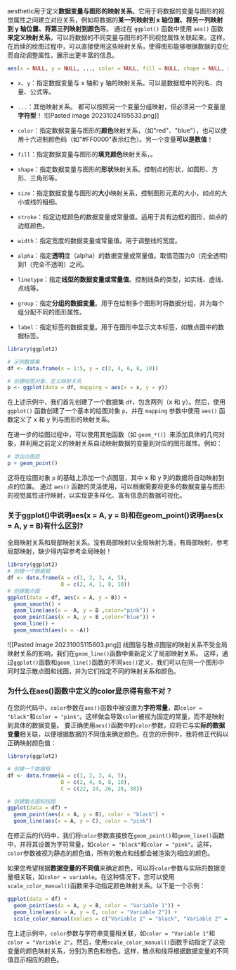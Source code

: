 aesthetic用于定义**数据变量与图形的映射关系**。它用于将数据的变量与图形的视觉属性之间建立对应关系，例如将数据的**某一列映射到 x 轴位置、将另一列映射到 y 轴位置、将第三列映射到颜色**等。
通过在 `ggplot()` 函数中使用 `aes()` 函数**来定义映射关系**，可以将数据的不同变量与图形的不同视觉属性关联起来。这样，在后续的绘图过程中，可以直接使用这些映射关系，使得图形能够根据数据的变化而自动调整属性，展示出更丰富的信息。
```R
aes(x = NULL, y = NULL, ..., color = NULL, fill = NULL, shape = NULL, size = NULL, alpha = NULL)
```
- `x`、`y`：指定数据变量与 x 轴和 y 轴的映射关系。可以是数据框中的列名、向量、公式等。
- `...`：其他映射关系。
都可以按照另一个变量分组映射，但必须另一个变量是**字符型**！
![[Pasted image 20231024195533.png]]

- `color`：指定数据变量与图形的**颜色**映射关系，（如"red"、"blue"），也可以使用十六进制颜色码（如"#FF0000"表示红色）。另一个变量**可以是数值**！
- `fill`：指定数据变量与图形的**填充颜色**映射关系，。
- `shape`：指定数据变量与图形的**形状**映射关系。控制点的形状，如圆形、方形、三角形等。
- `size`：指定数据变量与图形的**大小**映射关系，控制图形元素的大小，如点的大小或线的粗细。
- `stroke`：指定边框颜色的数据变量或常量值。适用于具有边框的图形，如点的边框颜色。
- `width`：指定宽度的数据变量或常量值。用于调整线的宽度。
- `alpha`：指定**透明**度（alpha）的数据变量或常量值。取值范围为0（完全透明）到1（完全不透明）之间。
- `linetype`：指定**线型的数据变量或常量值**。控制线条的类型，如实线、虚线、点线等。
- `group`：指定**分组的数据变量**。用于在绘制多个图形时将数据分组，并为每个组分配不同的图形属性。
- `label`：指定标签的数据变量。用于在图形中显示文本标签，如散点图中的数据标签。
```R
library(ggplot2)

# 示例数据集
df <- data.frame(x = 1:5, y = c(2, 4, 6, 8, 10))

# 创建绘图对象，定义映射关系
p <- ggplot(data = df, mapping = aes(x = x, y = y))
```

在上述示例中，我们首先创建了一个数据集 `df`，包含两列（x 和 y）。然后，使用 `ggplot()` 函数创建了一个基本的绘图对象 `p`，并在 `mapping` 参数中使用 `aes()` 函数定义了 x 和 y 列与图形的映射关系。


在进一步的绘图过程中，可以使用其他函数（如 `geom_*()`）来添加具体的几何对象，并利用之前定义的映射关系自动映射数据的变量到对应的图形属性。例如：

```R
# 添加点图层
p + geom_point()
```

这将在绘图对象 `p` 的基础上添加一个点图层，其中 x 和 y 列的数据将自动映射到点的位置。
通过 `aes()` 函数的灵活使用，可以根据需要将更多的数据变量与图形的视觉属性进行映射，以实现更多样化、富有信息的数据可视化。

### 关于ggplot()中说明aes(x = A, y = B)和在geom_point()说明aes(x = A, y = B)有什么区别?
全局映射关系和局部映射关系。没有局部映射以全局映射为准，有局部映射，参考局部映射，缺少得内容参考全局映射！
```R
library(ggplot2)
# 创建一个数据框
df <- data.frame(A = c(1, 2, 3, 4, 5),
                 B = c(2, 4, 1, 8, 10))
# 创建散点图
ggplot(data = df, aes(x = A, y = B)) +
  geom_smooth() +
  geom_line(aes(x = -A, y = B ,color="pink")) +
  geom_point(aes(x = A, y = B ,color="blue")) +
  geom_line() +
  geom_smooth(aes(x = -A))
```
![[Pasted image 20231005115603.png]]
线图层与散点图层的映射关系不受全局映射关系的影响，我们在`geom_line()`函数中重新定义了局部映射关系。
这样，通过`ggplot()`函数和`geom_line()`函数的不同`aes()`定义，我们可以在同一个图形中同时显示散点图和线图，并为它们指定不同的映射关系和颜色。

### 为什么在aes()函数中定义的color显示得有些不对？
在您的代码中，`color`参数在`aes()`函数中被设置为**字符常量**，即`color = "black"`和`color = "pink"`。这样做会导致`color`被视为固定的常量，而不是映射到具体的数据变量。
要正确使用`aes()`函数中的`color`参数，应将它与实**际的数据变量**相关联，以便根据数据的不同值来确定颜色。在您的示例中，我将修正代码以正确映射颜色值：
```R
library(ggplot2)

# 创建一个数据框
df <- data.frame(A = c(1, 2, 3, 4, 5),
                 B = c(2, 4, 6, 8, 10),
                 C = c(22, 24, 26, 28, 30))

# 创建散点图和线图
ggplot(data = df) +
  geom_point(aes(x = A, y = B), color = "black") +
  geom_line(aes(x = A, y = C), color = "pink")
```
在修正后的代码中，我们将`color`参数直接放在`geom_point()`和`geom_line()`函数中，并将其设置为字符常量，如`color = "black"`和`color = "pink"`。这样，`color`参数被视为静态的颜色值，所有的散点和线都会被渲染为相应的颜色。

如果您希望根据**数据变量的不同值**来确定颜色，可以将`color`参数与实际的数据变量相关联，如`color = variable`。在这种情况下，您可以使用`scale_color_manual()`函数来手动指定颜色映射关系。以下是一个示例：
```R
ggplot(data = df) +
  geom_point(aes(x = A, y = B, color = "Variable 1")) +
  geom_line(aes(x = A, y = C, color = "Variable 2")) +
  scale_color_manual(values = c("Variable 1" = "black", "Variable 2" = "pink"))
```
在上述示例中，`color`参数与字符串变量相关联，如`color = "Variable 1"`和`color = "Variable 2"`。然后，使用`scale_color_manual()`函数手动指定了这些变量的颜色映射关系，分别为黑色和粉色。这样，散点和线将根据数据变量的不同值显示相应的颜色。